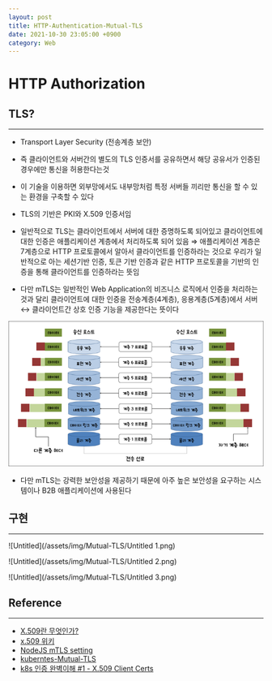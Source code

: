 ```yaml
---
layout: post
title: HTTP-Authentication-Mutual-TLS
date: 2021-10-30 23:05:00 +0900
category: Web  
---
```


# HTTP Authorization

## TLS?

---

- Transport Layer Security (전송계층 보안)
- 즉 클라이언트와 서버간의 별도의 TLS 인증서를 공유하면서 해당 공유서가 인증된 경우에만 통신을 허용한다는것
- 이 기술을 이용하면 외부망에서도 내부망처럼 특정 서버들  끼리만 통신을 할 수 있는 환경을 구축할 수 있다
- TLS의 기반은 PKI와 X.509 인증서임

- 일반적으로 TLS는 클라이언트에서 서버에 대한 증명하도록 되어있고 클라이언트에 대한 인증은 애플리케이션 계층에서 처리하도록 되어 있음
⇒ 애플리케이션 계층은 7계층으로 HTTP 프로토콜에서 알아서 클라이언트를 인증하라는 것으로 우리가 
일반적으로 아는 세션기반 인증, 토큰 기반 인증과 같은 HTTP 프로토콜을 기반의 인증을 통해 클라이언트를 인증하라는 뜻임
- 다만 mTLS는 일반적인 Web Application의 비즈니스 로직에서 인증을 처리하는것과 달리 클라이언트에 대한 인증을 전송계층(4계층), 응용계층(5계층)에서 서버↔ 클라이언트간 상호 인증 기능을 제공한다는 뜻이다

![Untitled](/assets/img/Mutual-TLS/Untitled.png)

- 다만 mTLS는 강력한 보안성을 제공하기 때문에 아주 높은 보안성을 요구하는 시스템이나 B2B 애플리케이션에 사용된다

## 구현

---

![Untitled](/assets/img/Mutual-TLS/Untitled 1.png)

![Untitled](/assets/img/Mutual-TLS/Untitled 2.png)

![Untitled](/assets/img/Mutual-TLS/Untitled 3.png)

## Reference

---

- [X.509란 무엇인가?](https://www.ssl.com/ko/%EC%9E%90%EC%A3%BC-%EB%AC%BB%EB%8A%94-%EC%A7%88%EB%AC%B8/x-509-%EC%9D%B8%EC%A6%9D%EC%84%9C-%EB%9E%80-%EB%AC%B4%EC%97%87%EC%9E%85%EB%8B%88%EA%B9%8C/)
- [x.509 위키](https://ko.wikipedia.org/wiki/X.509)
- [NodeJS mTLS setting](https://medium.com/geekculture/mtls-with-nginx-and-nodejs-e3d0980ed950)
- [kuberntes-Mutual-TLS](https://velog.io/@idnnbi/kuberntes-Mutual-TLS)
- [k8s 인증 완벽이해 #1 - X.509 Client Certs](https://coffeewhale.com/kubernetes/authentication/x509/2020/05/02/auth01/)